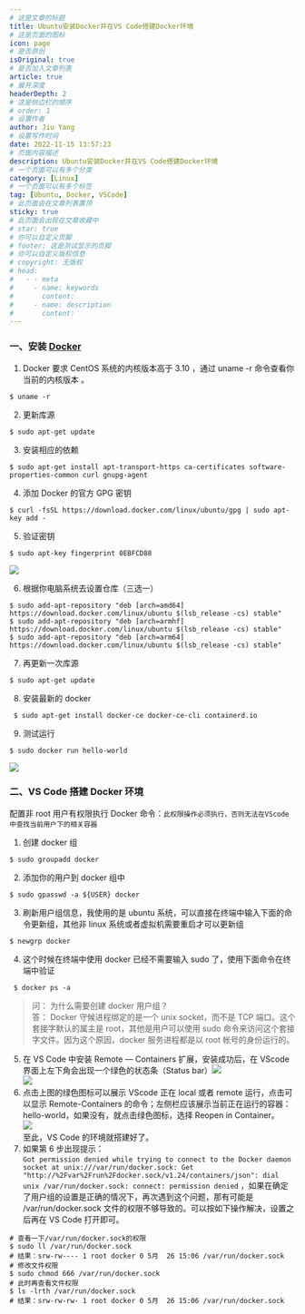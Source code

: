 ```yaml
---
# 这是文章的标题
title: Ubuntu安装Docker并在VS Code搭建Docker环境
# 这是页面的图标
icon: page
# 是否原创
isOriginal: true
# 是否加入文章列表
article: true
# 展开深度
headerDepth: 2
# 这是侧边栏的顺序
# order: 1
# 设置作者
author: Jiu Yang
# 设置写作时间
date: 2022-11-15 13:57:23
# 页面内容描述
description: Ubuntu安装Docker并在VS Code搭建Docker环境
# 一个页面可以有多个分类
category: [Linux]
# 一个页面可以有多个标签
tag: [Ubuntu, Docker, VSCode]
# 此页面会在文章列表置顶
sticky: true
# 此页面会出现在文章收藏中
# star: true
# 你可以自定义页脚
# footer: 这是测试显示的页脚
# 你可以自定义版权信息
# copyright: 无版权
# head:
#   - - meta
#     - name: keywords
#       content: 
#     - name: description
#       content: 
---
```



### 一、安装 [Docker](https://so.csdn.net/so/search?q=Docker&spm=1001.2101.3001.7020)

1.  Docker 要求 CentOS 系统的内核版本高于 3.10 ，通过 uname -r 命令查看你当前的内核版本 。

```
$ uname -r

```

2.  更新库源

```
$ sudo apt-get update

```

3.  安装相应的依赖

```
$ sudo apt-get install apt-transport-https ca-certificates software-properties-common curl gnupg-agent 

```

4.  添加 Docker 的官方 GPG 密钥

```
$ curl -fsSL https://download.docker.com/linux/ubuntu/gpg | sudo apt-key add -

```

5.  验证密钥

```
$ sudo apt-key fingerprint 0EBFCD88

```

![](https://img-blog.csdnimg.cn/51b8edc276a740cc9b52021a96deb327.png)

6.  根据你电脑系统去设置仓库（三选一）

```
$ sudo add-apt-repository "deb [arch=amd64] https://download.docker.com/linux/ubuntu $(lsb_release -cs) stable"
$ sudo add-apt-repository "deb [arch=armhf] https://download.docker.com/linux/ubuntu $(lsb_release -cs) stable"
$ sudo add-apt-repository "deb [arch=arm64] https://download.docker.com/linux/ubuntu $(lsb_release -cs) stable"

```

7.  再更新一次库源

```
$ sudo apt-get update

```

8.  安装最新的 docker

```
 $ sudo apt-get install docker-ce docker-ce-cli containerd.io

```

9.  测试运行

```
$ sudo docker run hello-world

```

![](https://img-blog.csdnimg.cn/0c5c4042710f42788e83998d44fc8d50.png)

### 二、VS Code 搭建 Docker 环境

配置非 root 用户有权限执行 Docker 命令：`此权限操作必须执行，否则无法在VScode中查找当前用户下的相关容器`

1.  创建 docker 组

```
$ sudo groupadd docker

```

2.  添加你的用户到 docker 组中

```
$ sudo gpasswd -a ${USER} docker

```

3.  刷新用户组信息，我使用的是 ubuntu 系统，可以直接在终端中输入下面的命令更新组，其他非 linux 系统或者虚拟机需要重启才可以更新组

```
$ newgrp docker 

```

4.  这个时候在终端中使用 docker 已经不需要输入 sudo 了，使用下面命令在终端中验证

```
 $ docker ps -a

```

> 问： 为什么需要创建 docker 用户组？  
> 答： Docker 守候进程绑定的是一个 unix socket，而不是 TCP 端口。这个套接字默认的属主是 root，其他是用户可以使用 sudo 命令来访问这个套接字文件。因为这个原因，docker 服务进程都是以 root 帐号的身份运行的。

5.  在 VS Code 中安装 Remote — Containers 扩展，安装成功后，在 VScode 界面上左下角会出现一个绿色的状态条（Status bar）![](https://img-blog.csdnimg.cn/88086c4eb1924e6aac1497327960e5f4.png)  
    ![](https://img-blog.csdnimg.cn/f05e633d585748e6b4044c36b2b15fe5.png)
6.  点击上图的绿色图标可以展示 VScode 正在 local 或者 remote 运行，点击可以显示 Remote-Containers 的命令；左侧栏应该展示当前正在运行的容器：hello-world，如果没有，就点击绿色图标，选择 Reopen in Container。  
    ![](https://img-blog.csdnimg.cn/60670bada5c8402788b194a666ab541c.png)  
    至此，VS Code 的环境就搭建好了。
7.  如果第 6 步出现提示：  
    `Got permission denied while trying to connect to the Docker daemon socket at unix:///var/run/docker.sock: Get "http://%2Fvar%2Frun%2Fdocker.sock/v1.24/containers/json": dial unix /var/run/docker.sock: connect: permission denied` ，如果在确定了用户组的设置是正确的情况下，再次遇到这个问题，那有可能是 /var/run/docker.sock 文件的权限不够导致的。可以按如下操作解决，设置之后再在 VS Code 打开即可。

```
# 查看一下/var/run/docker.sock的权限
$ sudo ll /var/run/docker.sock
# 结果：srw-rw---- 1 root docker 0 5月  26 15:06 /var/run/docker.sock
# 修改文件权限
$ sudo chmod 666 /var/run/docker.sock
# 此时再查看文件权限
$ ls -lrth /var/run/docker.sock
# 结果：srw-rw-rw- 1 root docker 0 5月  26 15:06 /var/run/docker.sock

```